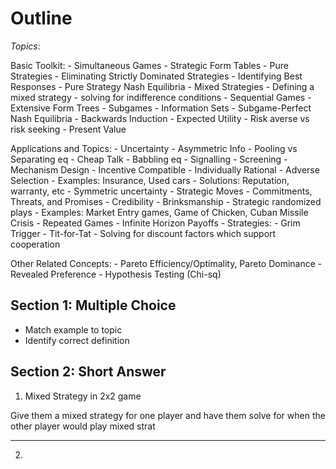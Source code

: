 # Outline

_Topics_:

Basic Toolkit: 
    - Simultaneous Games 
        - Strategic Form Tables
        - Pure Strategies
            - Eliminating Strictly Dominated Strategies
            - Identifying Best Responses
            - Pure Strategy Nash Equilibria
        - Mixed Strategies
            - Defining a mixed strategy 
            - solving for indifference conditions
    - Sequential Games
        - Extensive Form Trees
            - Subgames
            - Information Sets
        - Subgame-Perfect Nash Equilibria
        - Backwards Induction
    - Expected Utility
        - Risk averse vs risk seeking
    - Present Value

Applications and Topics:
    - Uncertainty
        - Asymmetric Info
            - Pooling vs Separating eq
            - Cheap Talk
                - Babbling eq
            - Signalling
            - Screening
                - Mechanism Design 
                    - Incentive Compatible 
                    - Individually Rational
            - Adverse Selection
                - Examples: Insurance, Used cars 
                - Solutions: Reputation, warranty, etc
        - Symmetric uncertainty
    - Strategic Moves
        - Commitments, Threats, and Promises
        - Credibility
        - Brinksmanship
            - Strategic randomized plays
        - Examples: Market Entry games, Game of Chicken, Cuban Missile Crisis
    - Repeated Games
        - Infinite Horizon Payoffs
        - Strategies:
            - Grim Trigger 
            - Tit-for-Tat
        - Solving for discount factors which support cooperation

Other Related Concepts:
    - Pareto Efficiency/Optimality, Pareto Dominance
    - Revealed Preference 
    - Hypothesis Testing (Chi-sq)

## Section 1: Multiple Choice

 * Match example to topic
 * Identify correct definition

## Section 2: Short Answer

1. Mixed Strategy in 2x2 game

Give them a mixed strategy for one player 
and have them solve for when the other player would play mixed strat

---

2.
